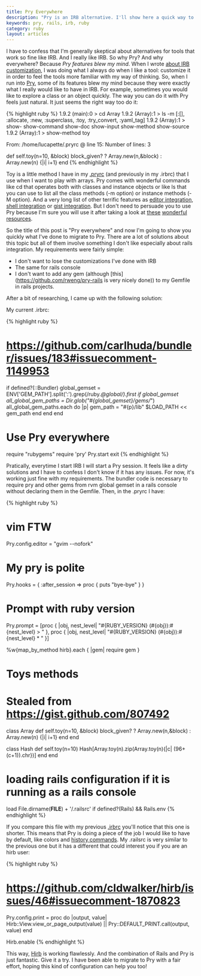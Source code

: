 ```yaml
---
title: Pry Everywhere
description: "Pry is an IRB alternative. I'll show here a quick way to replace pry everywhere"
keywords: pry, rails, irb, ruby
category: ruby
layout: articles
---
```


I have to confess that I'm generally skeptical about alternatives for tools
that work so fine like IRB. And I really like IRB. So why Pry? And why
everywhere? Because *Pry features blew my mind*.  When I wrote [about IRB
customization](/why-you-should-spend-some-time-configuring-irb), I was
doing what I always do when I like a tool: customize it in order to feel the
tools more familiar with my way of thinking. So, when I run into
[Pry](http://pry.github.com/), some of its features blew my mind because they
were exactly what I really would like to have in IRB.  For example, sometimes
you would like to explore a class or an object quickly. The way you can do it
with Pry feels just natural. It just seems the right way too do it:

{% highlight ruby %}
1.9.2 (main):0 > cd Array
1.9.2 (Array):1 > ls -m
[:[], :allocate, :new, :superclass, :toy, :try_convert, :yaml_tag]
1.9.2 (Array):1 > show-
show-command  show-doc      show-input    show-method   show-source
1.9.2 (Array):1 > show-method toy

From: /home/lucapette/.pryrc @ line 15:
Number of lines: 3

def self.toy(n=10, &block)
  block_given? ? Array.new(n,&block) : Array.new(n) {|i| i+1}
end
{% endhighlight %}

Toy is a little method I have in my
[.pryrc](https://github.com/lucapette/dotfiles/blob/master/pryrc) (and
previously in my .irbrc) that I use when I want to play with arrays. Pry comes
with wonderful commands like cd that operates both with classes and instance
objects or like ls that you can use to list all the class methods (-m option)
or instance methods (-M option). And a very long list of other terrific
features as [editor
integration](https://github.com/pry/pry/wiki/Editor-integration), [shell
integration](https://github.com/pry/pry/wiki/Shell-Integration) or [gist
integration](http://rdoc.info/github/banister/pry/master/file/README.markdown#Gist_integration).
But I don't need to persuade you to use Pry because I'm sure you will use it
after taking a look at [these](https://github.com/pry/pry/wiki)
[wonderful](http://vimeo.com/26391171)
[resources](http://railscasts.com/episodes/280-pry-with-rails).

So the title of this post is "Pry everywhere" and now I'm going to show you
quickly what I've done to migrate to Pry. There are a lot of solutions about
this topic but all of them involve something I don't like especially about
rails integration. My requirements were fairly simple:

- I don't want to lose the customizations I've done with IRB
- The same for rails console
- I don't want to add any gem (although
  [this](https://github.com/rweng/pry-rails is very nicely done)) to my Gemfile
  in rails projects.

After a bit of researching, I came up with the following solution:

My current .irbrc:

{% highlight ruby %}
# https://github.com/carlhuda/bundler/issues/183#issuecomment-1149953
if defined?(::Bundler)
  global_gemset = ENV['GEM_PATH'].split(':').grep(/ruby.*@global/).first
  if global_gemset
    all_global_gem_paths = Dir.glob("#{global_gemset}/gems/*")
    all_global_gem_paths.each do |p|
      gem_path = "#{p}/lib"
      $LOAD_PATH << gem_path
    end
  end
end
# Use Pry everywhere
require "rubygems"
require 'pry'
Pry.start
exit
{% endhighlight %}

Pratically, everytime I start IRB I will start a Pry session. It feels like a
dirty solutions and I have to confess I don't know if it has any issues. For
now, it's working just fine with my requirements. The bundler code is
necessary to require pry and other gems from rvm global gemset in a rails
console without declaring them in the Gemfile. Then, in the .pryrc I have:

{% highlight ruby %}
# vim FTW
Pry.config.editor = "gvim --nofork"

# My pry is polite
Pry.hooks = { :after_session => proc { puts "bye-bye" } }

# Prompt with ruby version
Pry.prompt = [proc { |obj, nest_level| "#{RUBY_VERSION} (#{obj}):#{nest_level} > " }, proc { |obj, nest_level| "#{RUBY_VERSION} (#{obj}):#{nest_level} * " }]

%w{map_by_method hirb}.each { |gem| require gem }

# Toys methods
# Stealed from https://gist.github.com/807492
class Array
  def self.toy(n=10, &block)
    block_given? ? Array.new(n,&block) : Array.new(n) {|i| i+1}
  end
end

class Hash
  def self.toy(n=10)
    Hash[Array.toy(n).zip(Array.toy(n){|c| (96+(c+1)).chr})]
  end
end

# loading rails configuration if it is running as a rails console
load File.dirname(__FILE__) + '/.railsrc' if defined?(Rails) && Rails.env
{% endhighlight %}

If you compare this file with my previous
[.irbrc](https://github.com/lucapette/dotfiles/blob/80eade149f8d6b93b5446efd03606690b4e74ca6/irbrc)
you'll notice that this one is shorter. This means that Pry is doing a piece
of the job I would like to have by default, like colors and [history
commands](https://github.com/pry/pry/wiki/History). My .railsrc is very
similar to the previous one but it has a different that could interest you if
you are an hirb user:

{% highlight ruby %}
# https://github.com/cldwalker/hirb/issues/46#issuecomment-1870823
Pry.config.print = proc do |output, value|
  Hirb::View.view_or_page_output(value) || Pry::DEFAULT_PRINT.call(output, value)
end

Hirb.enable
{% endhighlight %}

This way, [Hirb](https://github.com/cldwalker/hirb) is working flawlessly.
And the combination of Rails and Pry is just fantastic. Give it a try. I have
been able to migrate to Pry with a fair effort, hoping this kind of
configuration can help you too!
